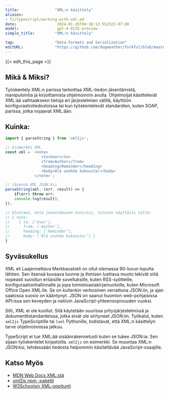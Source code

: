 ```yaml
---
title:                "XML:n käsittely"
aliases:
- fi/typescript/working-with-xml.md
date:                  2024-01-26T04:36:13.552322-07:00
model:                 gpt-4-0125-preview
simple_title:         "XML:n käsittely"

tag:                  "Data Formats and Serialization"
editURL:              "https://github.com/dogweather/forkful/blob/master/content/fi/typescript/working-with-xml.md"
---
```


{{< edit_this_page >}}

## Mikä & Miksi?
Työskentely XML:n parissa tarkoittaa XML-tiedon jäsentämistä, manipulointia ja kirjoittamista ohjelmoinnin avulla. Ohjelmoijat käsittelevät XML:ää vaihtaakseen tietoja eri järjestelmien välillä, käyttöön konfiguraatiotiedostoissa tai kun työskentelevät standardien, kuten SOAP, parissa, jotka nojaavat XML:ään.

## Kuinka:
```TypeScript
import { parseString } from 'xml2js';

// Esimerkki XML
const xml = `<note>
                <to>User</to>
                <from>Author</from>
                <heading>Reminder</heading>
                <body>Älä unohda kokousta!</body>
             </note>`;

// Jäsennä XML JSON:ksi
parseString(xml, (err, result) => {
    if(err) throw err;
    console.log(result);
});

// Olettaen, että jäsentäminen onnistui, tuloste näyttäisi tältä:
// { note:
//    { to: ['User'],
//      from: ['Author'],
//      heading: ['Reminder'],
//      body: ['Älä unohda kokousta!'] }
}
```

## Syväsukellus
XML eli Laajennettava Merkkauskieli on ollut olemassa 90-luvun lopulta lähtien. Sen itsensä kuvaava luonne ja ihmisen luettava muoto tekivät siitä nopeasti suositun erilaisille sovelluksille, kuten RSS-syötteille, konfiguraationhallinnalle ja jopa toimistoasiakirjamuotoille, kuten Microsoft Office Open XML:lle. Se on kuitenkin verbosinen verrattuna JSON:iin, ja ajan saatossa suosio on kääntynyt. JSON on saanut huomion web-pohjaisissa API:issa sen keveyden ja natiivin JavaScript-yhteensopivuuden vuoksi.

Silti, XML ei ole kuollut. Sitä käytetään suurissa yritysjärjestelmissä ja dokumenttistandardeissa, jotka eivät ole siirtyneet JSON:iin. Työkalut, kuten `xml2js` TypeScriptille tai `lxml` Pythonille, todistavat, että XML:n käsittelyn tarve ohjelmoinnissa jatkuu.

TypeScript ei tue XML:ää sisäänrakennetusti kuten se tukee JSON:ia. Sen sijaan työskentelet kirjastoilla. `xml2js` on esimerkki. Se muuntaa XML:n JSON:ksi, tehdessään tiedosta helpommin käsiteltävää JavaScript-osaajille.

## Katso Myös
- [MDN Web Docs XML:stä](https://developer.mozilla.org/en-US/docs/Web/XML/XML_introduction)
- [xml2js npm -paketti](https://www.npmjs.com/package/xml2js)
- [W3Schoolsin XML-oppitunti](https://www.w3schools.com/xml/)
